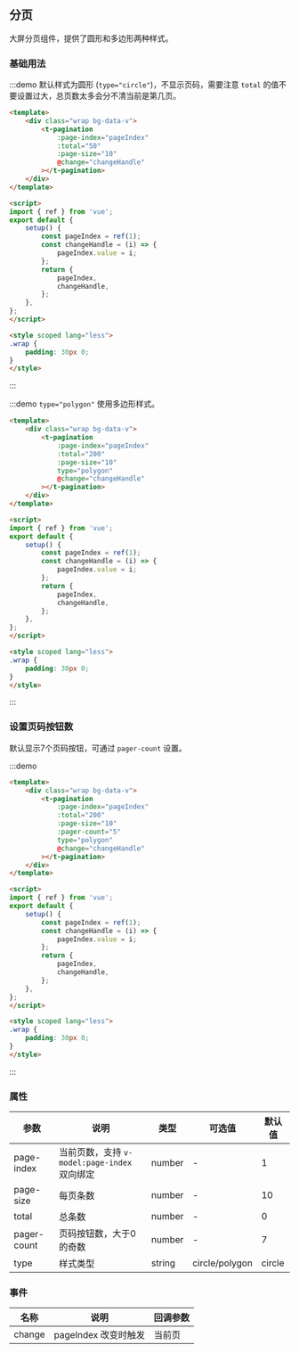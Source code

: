 ## 分页

大屏分页组件，提供了圆形和多边形两种样式。

### 基础用法

:::demo 默认样式为圆形 (`type="circle"`)，不显示页码，需要注意 `total` 的值不要设置过大，总页数太多会分不清当前是第几页。

```html
<template>
    <div class="wrap bg-data-v">
        <t-pagination
            :page-index="pageIndex"
            :total="50"
            :page-size="10"
            @change="changeHandle"
        ></t-pagination>
    </div>
</template>

<script>
import { ref } from 'vue';
export default {
    setup() {
        const pageIndex = ref(1);
        const changeHandle = (i) => {
            pageIndex.value = i;
        };
        return {
            pageIndex,
            changeHandle,
        };
    },
};
</script>

<style scoped lang="less">
.wrap {
    padding: 30px 0;
}
</style>

```

:::

:::demo `type="polygon"` 使用多边形样式。

```html
<template>
    <div class="wrap bg-data-v">
        <t-pagination
            :page-index="pageIndex"
            :total="200"
            :page-size="10"
            type="polygon"
            @change="changeHandle"
        ></t-pagination>
    </div>
</template>

<script>
import { ref } from 'vue';
export default {
    setup() {
        const pageIndex = ref(1);
        const changeHandle = (i) => {
            pageIndex.value = i;
        };
        return {
            pageIndex,
            changeHandle,
        };
    },
};
</script>

<style scoped lang="less">
.wrap {
    padding: 30px 0;
}
</style>

```

:::

### 设置页码按钮数

默认显示7个页码按钮，可通过 `pager-count` 设置。

:::demo

```html
<template>
    <div class="wrap bg-data-v">
        <t-pagination
            :page-index="pageIndex"
            :total="200"
            :page-size="10"
            :pager-count="5"
            type="polygon"
            @change="changeHandle"
        ></t-pagination>
    </div>
</template>

<script>
import { ref } from 'vue';
export default {
    setup() {
        const pageIndex = ref(1);
        const changeHandle = (i) => {
            pageIndex.value = i;
        };
        return {
            pageIndex,
            changeHandle,
        };
    },
};
</script>

<style scoped lang="less">
.wrap {
    padding: 30px 0;
}
</style>

```

:::

### 属性

| 参数        | 说明                                         | 类型   | 可选值         | 默认值 |
| ----------- | -------------------------------------------- | ------ | -------------- | ------ |
| page-index  | 当前页数，支持 `v-model:page-index` 双向绑定 | number | -              | 1      |
| page-size   | 每页条数                                     | number | -              | 10     |
| total       | 总条数                                       | number | -              | 0      |
| pager-count | 页码按钮数，大于0的奇数                      | number | -              | 7      |
| type        | 样式类型                                     | string | circle/polygon | circle |

### 事件

| 名称   | 说明                 | 回调参数 |
| ------ | -------------------- | -------- |
| change | pageIndex 改变时触发 | 当前页   |


